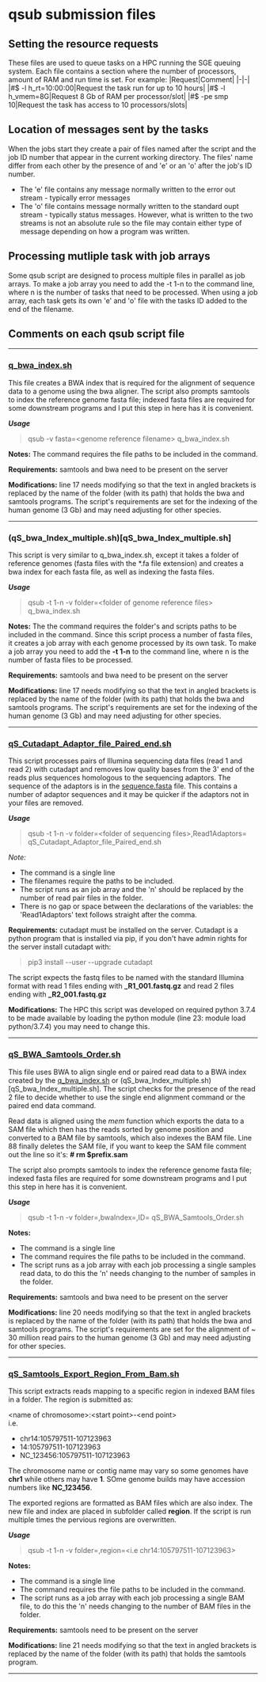 # qsub submission files
## Setting the resource requests  

These files are used to queue tasks on a HPC running the SGE queuing system. Each file contains a section where the number of processors, amount of RAM and run time is set. 
For example:
|Request|Comment|
|-|-|
|#$ -l h_rt=10:00:00|Request the task run for up to 10 hours|
|#$ -l h_vmem=8G|Request 8 Gb of RAM per processor/slot|
|#$ -pe smp 10|Request the task has access to 10 processors/slots|

## Location of messages sent by the tasks

When the jobs start they create a pair of files named after the script and the job ID number that appear in the current working directory. The files' name differ from each other by the presence of and 'e' or an 'o' after the job's ID number. 
* The 'e' file contains any message normally written to the error out stream - typically error messages
* The 'o' file contains message normally written to the standard oupt stream - typically status messages.
However, what is written to the two streams is not an absolute rule so the file may contain either type of message depending on how a program was written. 

## Processing mutliple task with job arrays
Some qsub script are designed to process multiple files in parallel as job arrays. To make a job array you need to add the -t 1-n to the command line, where n is the number of tasks that need to be processed. When using a job array, each task gets its own 'e' and 'o' file with the tasks ID added to the end of the filename. 

## Comments on each qsub script file

<hr />

### [q_bwa_index.sh](q_bwa_Index.sh)

This file creates a BWA index that is required for the alignment of sequence data to a genome using the bwa aligner. The script also prompts samtools to index the reference genome fasta file; indexed fasta files are required for some downstream programs and I put this step in here has it is convenient. 

***Usage***

> qsub -v fasta=\<genome reference filename> q_bwa_index.sh

 __Notes:__ The command requires the file paths to be included in the command.

 __Requirements:__ samtools and bwa need to be present on the server

 __Modifications:__ line 17 needs modifying so that the text in angled brackets is replaced by the name of the folder (with its path) that holds the bwa and samtools programs. The script's requirements are set for the indexing of the human genome (3 Gb) and may need adjusting for other species.

<hr />

### (qS_bwa_Index_multiple.sh)[qS_bwa_Index_multiple.sh]

This script is very similar to q_bwa_index.sh, except it takes a folder of reference genomes (fasta files with the *.fa file extension) and creates a bwa index for each fasta file, as well as indexing the fasta files.  

***Usage***

> qsub -t 1-n -v folder=\<folder of genome reference files> q_bwa_index.sh

 __Notes:__ The the command requires the folder's and scripts paths to be included in the command. Since this script process a number of fasta files, it creates a job array with each genome processed by its own task. To make a job array you need to add the **-t 1-n** to the command line, where n is the number of fasta files to be processed.

 __Requirements:__ samtools and bwa need to be present on the server

 __Modifications:__ line 17 needs modifying so that the text in angled brackets is replaced by the name of the folder (with its path) that holds the bwa and samtools programs. The script's requirements are set for the indexing of the human genome (3 Gb) and may need adjusting for other species.

<hr />

 ### [qS_Cutadapt_Adaptor_file_Paired_end.sh](qS_Cutadapt_Adaptor_file_Paired_end.sh)

 This script processes pairs of Illumina sequencing data files (read 1 and read 2) with cutadapt and removes low quality bases from the 3' end of the reads plus sequences homologous to the sequencing adaptors. The sequence of the adaptors is in the [sequence.fasta](sequence.fasta) file. This contains a number of adaptor sequences and it may be quicker if the adaptors not in your files are removed.

 ***Usage***

> qsub -t 1-n -v folder=\<folder of sequencing files>,Read1Adaptors=<fasta file of adaptors> qS_Cutadapt_Adaptor_file_Paired_end.sh

*Note:* 
- The command is a single line   
- The filenames require the paths to be included.   
- The script runs as an job array and the 'n' should be replaced by the number of read pair files in the folder.
- There is no gap or space between the declarations of the variables: the 'Read1Adaptors' text follows straight after the comma. 


 __Requirements:__ cutadapt must be installed on the server. Cutadapt is a python program that is installed via pip, if you don't have admin rights for the server install cutadapt with:  

 > pip3 install --user --upgrade cutadapt

 The script expects the fastq files to be named with the standard Illumina format with read 1 files ending with **_R1_001.fastq.gz** and read 2 files ending with **_R2_001.fastq.gz**

 __Modifications:__ The HPC this script was developed on required python 3.7.4 to be made available by loading the python module (line 23: module load python/3.7.4) you may need to change this.

 <hr />

### [qS_BWA_Samtools_Order.sh](qS_BWA_Samtools_Order.sh)

This file uses BWA to align single end or paired read data to a BWA index created by the [q_bwa_index.sh](q_bwa_Index.sh) or (qS_bwa_Index_multiple.sh)[qS_bwa_Index_multiple.sh]. The script checks for the presence of the read 2 file to decide whether to use the single end alignment command or the paired end data command. 

Read data is aligned using the *mem* function which exports the data to a SAM file which then has the reads sorted by genome position and converted to a BAM file by samtools, which also indexes the BAM file. Line 88 finally deletes the SAM file, if you want to keep the SAM file comment out the line so it's: **# rm $prefix.sam**

The script also prompts samtools to index the reference genome fasta file; indexed fasta files are required for some downstream programs and I put this step in here has it is convenient. 

***Usage***

> qsub -t 1-n -v folder=<folder of fastq.gz files>,bwaIndex=<location of BWA index>,ID=<identifier> qS_BWA_Samtools_Order.sh

 __Notes:__ 
 - The command is a single line
 - The command requires the file paths to be included in the command.
 - The script runs as a job array with each job processing a single samples read data, to do this the 'n' needs changing to the number of samples in the folder.

 __Requirements:__ samtools and bwa need to be present on the server

 __Modifications:__ line 20 needs modifying so that the text in angled brackets is replaced by the name of the folder (with its path) that holds the bwa and samtools programs. The script's requirements are set for the alignment of ~ 30 million read pairs to the human genome (3 Gb) and may need adjusting for other species.

<hr />

### [qS_Samtools_Export_Region_From_Bam.sh](qS_Samtools_Export_Region_From_Bam.sh)

This script extracts reads mapping to a specific region in indexed BAM files in a folder. The region is submitted as:

 \<name of chromosome>:\<start point>-\<end point>  
i.e. 
- chr14:105797511-107123963
- 14:105797511-107123963
- NC_123456:105797511-107123963

The chromosome name or contig name may vary so some genomes have **chr1** while others may have **1**. SOme genome builds may have accession numbers like **NC_123456**.

The exported regions are formatted as BAM files which are also index. The new file and index are placed in subfolder called **region**. If the script is run multiple times the pervious regions are overwritten.

***Usage***

> qsub -t 1-n -v folder=<folder of Bam files>,region=<i.e chr14:105797511-107123963>

 __Notes:__ 
  - The command is a single line
 - The command requires the file paths to be included in the command.
 - The script runs as a job array with each job processing a single BAM file, to do this the 'n' needs changing to the number of BAM files in the folder.

 __Requirements:__ samtools need to be present on the server

 __Modifications:__ line 21 needs modifying so that the text in angled brackets is replaced by the name of the folder (with its path) that holds the samtools program. 

<hr />
